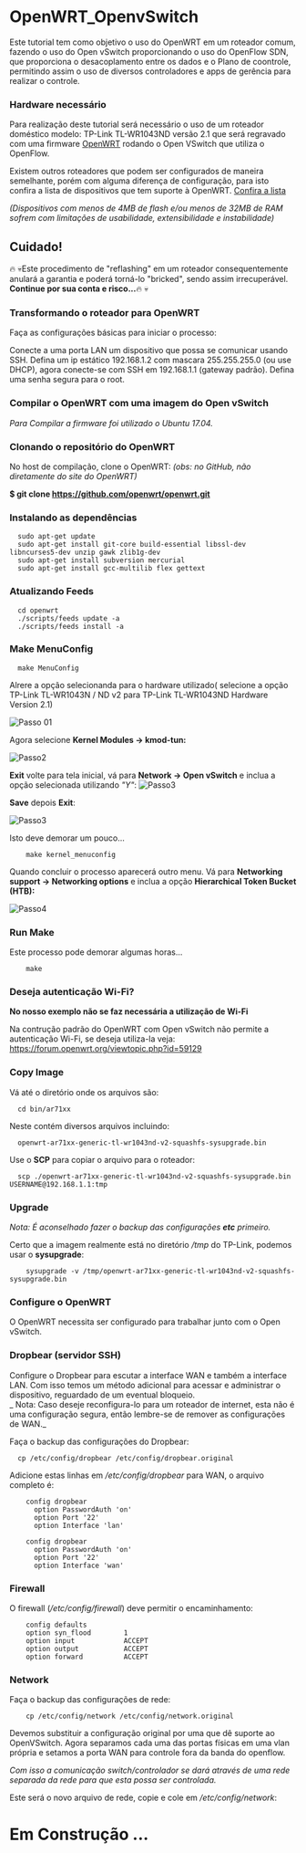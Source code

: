 # OpenWRT_OpenvSwitch

Este tutorial tem como objetivo o uso do OpenWRT em um roteador comum, fazendo o uso do Open vSwitch
proporcionando o uso do OpenFlow SDN, que proporciona o desacoplamento entre os dados e o Plano de coontrole,
permitindo assim o uso de diversos controladores e apps de gerência para realizar o controle.

### Hardware necessário

Para realização deste tutorial será necessário o uso de um roteador doméstico modelo: TP-Link TL-WR1043ND versão 2.1 que será regravado com uma firmware [OpenWRT](https://g.co/kgs/EHYNN2) rodando o Open VSwitch que utiliza o OpenFlow.

Existem outros roteadores que podem ser configurados de maneira semelhante, porém com alguma diferença de configuração, para isto confira a lista de dispositivos que tem suporte à OpenWRT. [Confira a lista](https://openwrt.org/toh/views/toh_fwdownload)

_(Dispositivos com menos de 4MB de flash e/ou menos de 32MB de RAM sofrem com limitações de usabilidade, extensibilidade e instabilidade)_

## Cuidado!


:fire: :skull:Este procedimento de "reflashing" em um roteador consequentemente anulará a garantia e poderá torná-lo "bricked", sendo assim irrecuperável. **Continue por sua conta e risco...**:fire: :skull:


### Transformando o roteador para OpenWRT

Faça as configurações básicas para iniciar o processo:

Conecte a uma porta LAN um dispositivo que possa se comunicar usando SSH. Defina um ip estático 192.168.1.2 com mascara 255.255.255.0 (ou use DHCP), agora conecte-se com SSH em 192.168.1.1 (gateway padrão). Defina uma senha segura para o root.

### Compilar o OpenWRT com uma imagem do Open vSwitch

_Para Compilar a firmware foi utilizado o Ubuntu 17.04._

### Clonando o repositório do OpenWRT
No host de compilação, clone o OpenWRT: _(obs: no GitHub, não diretamente do site do OpenWRT)_

**$ git clone https://github.com/openwrt/openwrt.git**

### Instalando as dependências

      sudo apt-get update
      sudo apt-get install git-core build-essential libssl-dev      libncurses5-dev unzip gawk zlib1g-dev
      sudo apt-get install subversion mercurial
      sudo apt-get install gcc-multilib flex gettext

### Atualizando Feeds  

      cd openwrt
      ./scripts/feeds update -a
      ./scripts/feeds install -a

### Make MenuConfig

      make MenuConfig

Alrere a opção selecionanda para o hardware utilizado( selecione a opção TP-Link TL-WR1043N / ND v2  para TP-Link TL-WR1043ND Hardware Version 2.1)

![Passo 01](https://raw.githubusercontent.com/nutessdn/OpenWRT_OpenvSwitch/master/imagens/passo1.png)

Agora selecione **Kernel Modules -> kmod-tun:**

![Passo2](https://raw.githubusercontent.com/nutessdn/OpenWRT_OpenvSwitch/master/imagens/passo2.png)

**Exit** volte para tela inicial, vá para **Network -> Open vSwitch** e inclua a opção selecionada utilizando _"Y"_:
![Passo3](https://raw.githubusercontent.com/nutessdn/OpenWRT_OpenvSwitch/master/imagens/passo3.png)

**Save**  depois **Exit**:

![Passo3](https://raw.githubusercontent.com/nutessdn/OpenWRT_OpenvSwitch/master/imagens/salvar.png)

Isto deve demorar um pouco...

        make kernel_menuconfig

Quando concluir o processo aparecerá outro menu. Vá para **Networking support -> Networking options** e inclua a opção **Hierarchical Token Bucket (HTB):**

![Passo4](https://raw.githubusercontent.com/nutessdn/OpenWRT_OpenvSwitch/master/imagens/passo4.png)

### Run Make

Este processo pode demorar algumas horas...

        make

### Deseja autenticação Wi-Fi?

**No nosso exemplo não se faz necessária a utilização de Wi-Fi**

Na contrução padrão do OpenWRT com Open vSwitch não permite a autenticação Wi-Fi, se deseja utiliza-la veja:
https://forum.openwrt.org/viewtopic.php?id=59129


### Copy Image

Vá até o diretório onde os arquivos são:

      cd bin/ar71xx

Neste contém diversos arquivos incluindo:

      openwrt-ar71xx-generic-tl-wr1043nd-v2-squashfs-sysupgrade.bin


Use o __SCP__ para copiar o arquivo para o roteador:

      scp ./openwrt-ar71xx-generic-tl-wr1043nd-v2-squashfs-sysupgrade.bin USERNAME@192.168.1.1:tmp


### Upgrade

_Nota: É aconselhado fazer o backup das configurações **etc** primeiro._

Certo que a imagem realmente está no diretório _/tmp_ do TP-Link, podemos usar o **sysupgrade**:

        sysupgrade -v /tmp/openwrt-ar71xx-generic-tl-wr1043nd-v2-squashfs-sysupgrade.bin


### Configure o OpenWRT

O OpenWRT necessita ser configurado para trabalhar junto com o Open vSwitch.

### Dropbear (servidor SSH)

Configure o Dropbear para escutar a interface WAN e também a interface LAN. Com isso temos um método adicional para acessar e administrar o dispositivo, reguardado de um eventual bloqueio.  
_
Nota: Caso deseje reconfigura-lo para um roteador de internet, esta não é uma configuração segura, então lembre-se de remover as configurações de WAN._

Faça o backup das configurações do Dropbear:

      cp /etc/config/dropbear /etc/config/dropbear.original

Adicione estas linhas em _/etc/config/dropbear_ para WAN, o arquivo completo é:

        config dropbear
          option PasswordAuth 'on'
          option Port '22'
          option Interface 'lan'

        config dropbear
          option PasswordAuth 'on'
          option Port '22'
          option Interface 'wan'

### Firewall

O firewall (_/etc/config/firewall_) deve permitir o encaminhamento:

        config defaults
        option syn_flood        1
        option input            ACCEPT
        option output           ACCEPT
        option forward          ACCEPT

### Network

Faça o backup das configurações de rede:

        cp /etc/config/network /etc/config/network.original

Devemos substituir a configuração original por uma que dê suporte ao OpenVSwitch.
Agora separamos cada uma das portas físicas em uma vlan própria e setamos a porta WAN para controle fora da banda do openflow.

_Com isso a comunicação switch/controlador se dará através de uma rede separada da rede para que esta possa ser controlada._


Este será o novo arquivo de rede, copie e cole em  _/etc/config/network_:



# Em Construção ...
